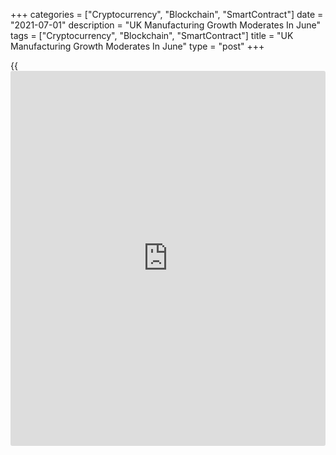 +++
categories = ["Cryptocurrency", "Blockchain", "SmartContract"]
date = "2021-07-01"
description = "UK Manufacturing Growth Moderates In June"
tags = ["Cryptocurrency", "Blockchain", "SmartContract"]
title = "UK Manufacturing Growth Moderates In June"
type = "post"
+++

{{<iframe id="large-banner" src="https://www.bounty.group/#slide=24.0" width="100%" height="600" scrolling="no" style="border: 0px solid rgb(216, 221, 230); border-radius: 3px;">}}

The UK manufacturing sector logged a strong growth in June but the pace
of expansion moderated from a record high, final survey results from IHS
Markit showed on Thursday.

The Chartered Institute of Procurement & Supply manufacturing Purchasing
Managers' Index dropped slightly to 63.9 in June from May's record high
of 65.6. The reading was below the flash estimate of 64.2.

The indicator has remained above the neutral 50.0 for 13 successive
months, signaling growth in the sector.

Production increased at marked rates across the consumer, intermediate
and investment goods industries in June. Growth was supported by strong
intakes of new [business][1], which rose at a rate close to May's record
high.

New export orders increased again, reflecting inflows of new work from
mainland Europe, the US and Asia.

Employment advanced at a rate close to May's record high in June. Almost
63 percent of companies expect production to rise over the coming year,
indicating reduced uncertainty regarding COVID-19 and Brexit and
improving global market conditions.  
  
Data showed that the industry was still beset by supply-chain and
distribution difficulties, however, leading to longer vendor lead times
and disruption to production schedules.

Average input costs rose at the fastest pace in the survey [history](https://www.fixpro.org/post/chargeless-historical-data-api-backtesting/). The
pass-through of higher input costs led to the fastest increase in
selling prices since charges data were first collected in November 1999.

"The continued inflationary impact of capacity issues at both
manufacturers and their suppliers will be a further factor keeping
headline inflation above the Bank of England's 2% target in coming
months," Rob Dobson, a director at IHS Markit, said.

For comments and feedback [contact](https://www.playgroundfx.com/contact/): editorial@rtt[news](https://www.letsplayfx.com/blog/forex-news-website/).com

[Economic News][2]

 **What parts of the world are seeing the best (and worst) economic
performances lately? Click[here][3] to check out our [Econ Scorecard][3]
and find out! See up-to-the-moment [ranking](https://www.playgroundfx.com/blog/crypto-exchange-ranking/)s for the best and worst
performers in [GDP][4], [unemployment rate][5], [inflation][6] and much
more.**

   1. www.rtt[news](https://www.letsplayfx.com/blog/forex-news-website/).com/Content/Business.aspx
   2. www.rtt[news](https://www.letsplayfx.com/blog/forex-news-website/).com/Content/EconomicNews.aspx
   3. www.rtt[news](https://www.letsplayfx.com/blog/forex-news-website/).com/economic-scorecard/world-rank/retail-sales/highest-performance.aspx
   4. www.rtt[news](https://www.letsplayfx.com/blog/forex-news-website/).com/economic-scorecard/world-rank/GDP/highest-performance.aspx
   5. www.rtt[news](https://www.letsplayfx.com/blog/forex-news-website/).com/economic-scorecard/world-rank/unemployment-rate/lowest-performance.aspx
   6. www.rtt[news](https://www.letsplayfx.com/blog/forex-news-website/).com/economic-scorecard/world-rank/CPI/highest-performance.aspx